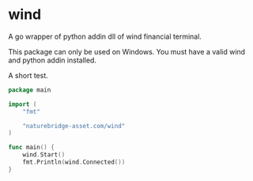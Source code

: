 # wind
A go wrapper of python addin dll of wind financial terminal.

This package can only be used on Windows. You must have a valid wind and python addin installed.

A short test.

```go
package main

import (
	"fmt"

	"naturebridge-asset.com/wind"
)

func main() {
	wind.Start()
	fmt.Println(wind.Connected())
}
```
